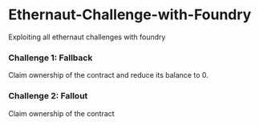 # Ethernaut-Challenge-with-Foundry
Exploiting all ethernaut challenges with foundry

### Challenge 1: Fallback
Claim ownership of the contract and reduce its balance to 0.

### Challenge 2: Fallout
Claim ownership of the contract 